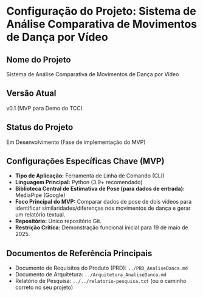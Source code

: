 # Configuração do Projeto: Sistema de Análise Comparativa de Movimentos de Dança por Vídeo

## Nome do Projeto

Sistema de Análise Comparativa de Movimentos de Dança por Vídeo

## Versão Atual

v0.1 (MVP para Demo do TCC)

## Status do Projeto

Em Desenvolvimento (Fase de implementação do MVP)

## Configurações Específicas Chave (MVP)

- **Tipo de Aplicação:** Ferramenta de Linha de Comando (CLI)
- **Linguagem Principal:** Python (3.9+ recomendado)
- **Biblioteca Central de Estimativa de Pose (para dados de entrada):** MediaPipe (Google)
- **Foco Principal do MVP:** Comparar dados de pose de dois vídeos para identificar similaridades/diferenças nos movimentos de dança e gerar um relatório textual.
- **Repositório:** Único repositório Git.
- **Restrição Crítica:** Demonstração funcional inicial para 19 de maio de 2025.

## Documentos de Referência Principais

- Documento de Requisitos do Produto (PRD): `../PRD_AnaliseDanca.md`
- Documento de Arquitetura: `../Arquitetura_AnaliseDanca.md`
- Relatório de Pesquisa: `../../relatorio-pesquisa.txt` (ou o caminho correto no seu projeto)

